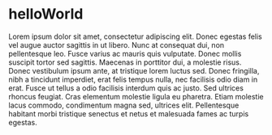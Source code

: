 # helloWorld
Lorem ipsum dolor sit amet, consectetur adipiscing elit. Donec egestas felis vel augue auctor sagittis in ut libero. Nunc at consequat dui, non pellentesque leo. Fusce varius ac mauris quis vulputate. Donec mollis suscipit tortor sed sagittis. Maecenas in porttitor dui, a molestie risus. Donec vestibulum ipsum ante, at tristique lorem luctus sed. Donec fringilla, nibh a tincidunt imperdiet, erat felis tempus nulla, nec facilisis odio diam in erat. Fusce ut tellus a odio facilisis interdum quis ac justo. Sed ultrices rhoncus feugiat. Cras elementum molestie ligula eu pharetra. Etiam molestie lacus commodo, condimentum magna sed, ultrices elit. Pellentesque habitant morbi tristique senectus et netus et malesuada fames ac turpis egestas. 
